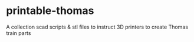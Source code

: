 # printable-thomas
A collection scad scripts &amp; stl files to instruct 3D printers to create Thomas train parts
